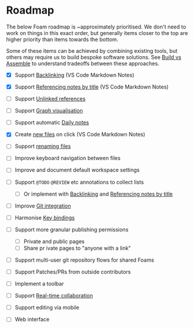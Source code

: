 # Roadmap

The below Foam roadmap is ~approximately prioritised. We don't need to work on things in this exact order, but generally items closer to the top are higher priority than items towards the bottom.

Some of these items can be achieved by combining existing tools, but others may require us to build bespoke software solutions. See [Build vs Assemble](build-vs-assemble.md) to understand tradeoffs between these approaches.

- [x] Support [Backlinking](backlinking.md) (VS Code Markdown Notes)
- [x] Support [Referencing notes by title](referencing_notes_by_title.md) (VS Code Markdown Notes)
- [ ] Support [Unlinked references](unlinked_references.md)
- [ ] Support [Graph visualisation](graph_visualization.md)
- [ ] Support automatic [Daily notes](daily_notes.md)
- [x] Create [new files](new_files.md) on click (VS Code Markdown Notes)
- [ ] Support [renaming files](renaming_files.md)
- [ ] Improve keyboard navigation between files
- [ ] Improve and document default workspace settings
- [ ] Support `@TODO` `@REVIEW` etc annotations to collect lists
  - [ ] Or implement with [Backlinking](backlinking.md) and [Referencing notes by title](referencing_notes_by_title.md)
- [ ] Improve [Git integration](git_integration.md) 
- [ ] Harmonise [Key bindings](key_bindings.md)
- [ ] Support more granular publishing permissions
  - [ ] Private and public pages
  - [ ] Share pr  ivate pages to "anyone with a link"
- [ ] Support multi-user git repository flows for shared Foams
- [ ] Support Patches/PRs from outside contributors
- [ ] Implement a toolbar
- [ ] Support [Real-time collaboration](real_time_collaboration.md)
- [ ] Support editing via mobile
- [ ] Web interface

